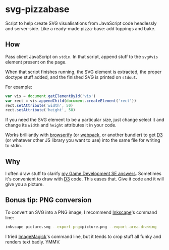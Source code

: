 # svg-pizzabase

Script to help create SVG visualisations from JavaScript code headlessly and
server-side.  Like a ready-made pizza-base: add toppings and bake.

## How

Pass client JavaScript on `stdin`.  In that script, append stuff to the
`svg#vis` element present on the page.

When that script finishes running, the SVG element is extracted, the proper
doctype stuff added, and the finished SVG is printed on `stdout`.

For example:

```js
var vis = document.getElementById('vis')
var rect = vis.appendChild(document.createElement('rect'))
rect.setAttribute('width', 50)
rect.setAttribute('height', 50)
```

If you need the SVG element to be a particular size, just change select it and
change its `width` and `height` attributes it in your code.

Works brilliantly with [browserify][1] (or [webpack][2], or another bundler) to
get [D3][3] (or whatever other JS library you want to use) into the same file
for writing to stdin.

## Why

I often draw stuff to clarify [my Game Development SE answers][4].  Sometimes
it's convenient to draw with [D3][5] code.  This eases that.  Give it code and
it will give you a picture.

## Bonus tip: PNG conversion

To convert an SVG into a PNG image, I recommend [Inkscape][6]'s command line:

```sh
inkscape picture.svg --export-png=picture.png --export-area-drawing
```

I tried [ImageMagick][7]'s command line, but it tends to crop stuff all funky
and renders text badly.  YMMV.

[1]: https://www.npmjs.com/package/browserify
[2]: https://github.com/webpack/webpack
[3]: http://d3js.org/
[4]: http://gamedev.stackexchange.com/users/7804/anko?tab=answers
[5]: http://d3js.org/
[6]: https://inkscape.org/
[7]: http://www.imagemagick.org/
